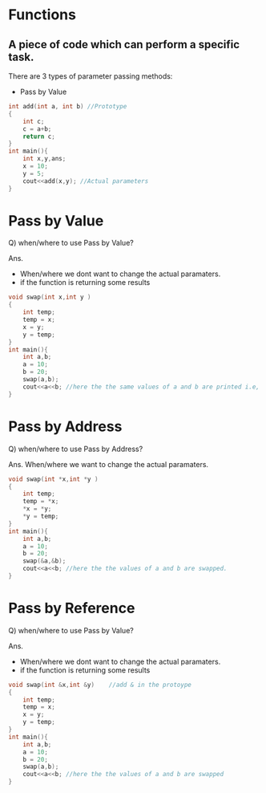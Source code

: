 # Functions
## A piece of code which can perform a specific task.

There are 3 types of parameter passing methods:
* Pass by Value

```cpp
int add(int a, int b) //Prototype
{
    int c;
    c = a+b;
    return c;
}
int main(){
    int x,y,ans;
    x = 10;
    y = 5;
    cout<<add(x,y); //Actual parameters
}
```

# Pass by Value
Q) when/where to use Pass by Value?

Ans. 
* When/where we dont want to change the actual paramaters. 
* if the function is returning some results
```cpp
void swap(int x,int y )
{
    int temp;
    temp = x;
    x = y;
    y = temp;
}
int main(){
    int a,b;
    a = 10;
    b = 20;
    swap(a,b);
    cout<<a<<b; //here the the same values of a and b are printed i.e, a=10 and b=20 
}
```


# Pass by Address
Q) when/where to use Pass by Address?

Ans.  When/where we want to change the actual paramaters. 
```cpp
void swap(int *x,int *y )
{
    int temp;
    temp = *x;
    *x = *y;
    *y = temp;
}
int main(){
    int a,b;
    a = 10;
    b = 20;
    swap(&a,&b);
    cout<<a<<b; //here the the values of a and b are swapped.
}
```

# Pass by Reference
Q) when/where to use Pass by Value?

Ans. 
* When/where we dont want to change the actual paramaters. 
* if the function is returning some results
```cpp
void swap(int &x,int &y)    //add & in the protoype
{
    int temp;
    temp = x;
    x = y;
    y = temp;
}
int main(){
    int a,b;
    a = 10;
    b = 20;
    swap(a,b);
    cout<<a<<b; //here the the values of a and b are swapped
}
```